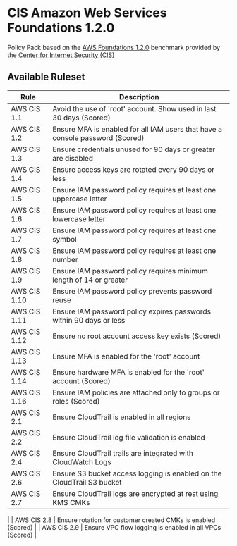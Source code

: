 # CIS Amazon Web Services Foundations 1.2.0


Policy Pack based on the [AWS Foundations 1.2.0](https://d1.awsstatic.com/whitepapers/compliance/AWS_CIS_Foundations_Benchmark.pdf) benchmark provided by the [Center for Internet Security (CIS)](https://www.cisecurity.org/benchmark/amazon_web_services/)

## Available Ruleset
| Rule                     | Description                                                                                                                                                                                  |
| --------------------------- | ------------------------------------------------------------------------------------------------------------------------------------------------------------------------------------------ |
| AWS CIS 1.1                        |  Avoid the use of 'root' account. Show used in last 30 days (Scored)                                                                                                        |
|  AWS CIS 1.2        | Ensure MFA is enabled for all IAM users that have a console password (Scored)                                                                                                                       |
| AWS CIS 1.3                         |  Ensure credentials unused for 90 days or greater are disabled                                                                                |
| AWS CIS 1.4           |  Ensure access keys are rotated every 90 days or less                                                                                                                       |
| AWS CIS 1.5                        |   Ensure IAM password policy requires at least one uppercase letter                                                                     |
| AWS CIS 1.6           |   Ensure IAM password policy requires at least one lowercase letter                                                                                                          |
| AWS CIS 1.7                        |   Ensure IAM password policy requires at least one symbol                                      |
| AWS CIS 1.8           |   Ensure IAM password policy requires at least one number                                                                                                  |
| AWS CIS 1.9                       |    Ensure IAM password policy requires minimum length of 14 or greater                       |
| AWS CIS 1.10          |    Ensure IAM password policy prevents password reuse                                                                                                  |
| AWS CIS 1.11                     |     Ensure IAM password policy expires passwords within 90 days or less                       |
| AWS CIS 1.12         |      Ensure no root account access key exists (Scored)                                                                            |
| AWS CIS 1.13                      |     Ensure MFA is enabled for the 'root' account                       |
| AWS CIS 1.14          |     Ensure hardware MFA is enabled for the 'root' account (Scored)                                                                                                 |
| AWS CIS 1.16                      |      Ensure IAM policies are attached only to groups or roles (Scored)                       |
|  AWS CIS 2.1          |     Ensure CloudTrail is enabled in all regions                                                                            |
|  AWS CIS 2.2        |      Ensure CloudTrail log file validation is enabled                                                                            |
|   AWS CIS 2.4           |    Ensure CloudTrail trails are integrated with CloudWatch Logs                                                        |
|  AWS CIS 2.6          |     Ensure S3 bucket access logging is enabled on the CloudTrail S3 bucket                                                         |
|   AWS CIS 2.7          |         Ensure CloudTrail logs are encrypted at rest using KMS CMKs
|
|  AWS CIS 2.8         |     Ensure rotation for customer created CMKs is enabled (Scored)                                     |
|   AWS CIS 2.9          |         Ensure VPC flow logging is enabled in all VPCs (Scored)
|
